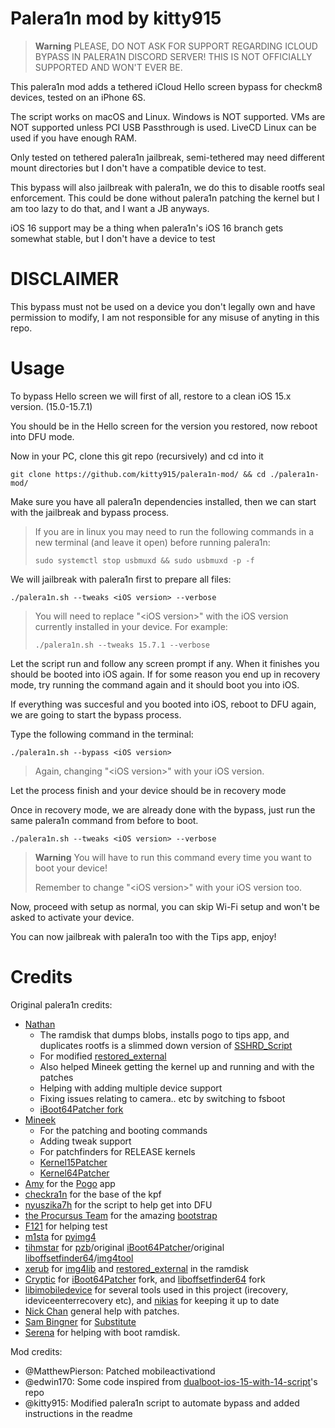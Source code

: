 # Palera1n mod by kitty915

> **Warning** PLEASE, DO NOT ASK FOR SUPPORT REGARDING ICLOUD BYPASS IN PALERA1N DISCORD SERVER! THIS IS NOT OFFICIALLY SUPPORTED AND WON'T EVER BE.

This palera1n mod adds a tethered iCloud Hello screen bypass for checkm8 devices, tested on an iPhone 6S.

The script works on macOS and Linux. Windows is NOT supported. VMs are NOT supported unless PCI USB Passthrough is used. LiveCD Linux can be used if you have enough RAM.

Only tested on tethered palera1n jailbreak, semi-tethered may need different mount directories but I don't have a compatible device to test.

This bypass will also jailbreak with palera1n, we do this to disable rootfs seal enforcement. This could be done without palera1n patching the kernel but I am too lazy to do that, and I want a JB anyways.

iOS 16 support may be a thing when palera1n's iOS 16 branch gets somewhat stable, but I don't have a device to test

# DISCLAIMER

This bypass must not be used on a device you don't legally own and have permission to modify, I am not responsible for any misuse of anyting in this repo.

# Usage
To bypass Hello screen we will first of all, restore to a clean iOS 15.x version. (15.0-15.7.1)

You should be in the Hello screen for the version you restored, now reboot into DFU mode.

Now in your PC, clone this git repo (recursively) and cd into it
```
git clone https://github.com/kitty915/palera1n-mod/ && cd ./palera1n-mod/
```

Make sure you have all palera1n dependencies installed, then we can start with the jailbreak and bypass process.

> If you are in linux you may need to run the following commands in a new terminal (and leave it open) before running palera1n:
>
> ``sudo systemctl stop usbmuxd && sudo usbmuxd -p -f``

We will jailbreak with palera1n first to prepare all files:
```
./palera1n.sh --tweaks <iOS version> --verbose
```
>You will need to replace "\<iOS version\>" with the iOS version currently installed in your device. For example:
>
>``./palera1n.sh --tweaks 15.7.1 --verbose``

Let the script run and follow any screen prompt if any. When it finishes you should be booted into iOS again. If for some reason you end up in recovery mode, try running the command again and it should boot you into iOS.

If everything was succesful and you booted into iOS, reboot to DFU again, we are going to start the bypass process.

Type the following command in the terminal:
```
./palera1n.sh --bypass <iOS version>
```
> Again, changing "\<iOS version\>" with your iOS version.

Let the process finish and your device should be in recovery mode

Once in recovery mode, we are already done with the bypass, just run the same palera1n command from before to boot.
```
./palera1n.sh --tweaks <iOS version> --verbose
```
> **Warning** You will have to run this command every time you want to boot your device!
>
> Remember to change "\<iOS version\>" with your iOS version too.

Now, proceed with setup as normal, you can skip Wi-Fi setup and won't be asked to activate your device.

You can now jailbreak with palera1n too with the Tips app, enjoy!

# Credits

Original palera1n credits:
- [Nathan](https://github.com/verygenericname)
    - The ramdisk that dumps blobs, installs pogo to tips app, and duplicates rootfs is a slimmed down version of [SSHRD_Script](https://github.com/verygenericname/SSHRD_Script)
    - For modified [restored_external](https://github.com/verygenericname/sshrd_SSHRD_Script)
    - Also helped Mineek getting the kernel up and running and with the patches
    - Helping with adding multiple device support
    - Fixing issues relating to camera.. etc by switching to fsboot
    - [iBoot64Patcher fork](https://github.com/verygenericname/iBoot64Patcher)
- [Mineek](https://github.com/mineek)
    - For the patching and booting commands
    - Adding tweak support
    - For patchfinders for RELEASE kernels
    - [Kernel15Patcher](https://github.com/mineek/PongoOS/tree/iOS15/checkra1n/Kernel15Patcher)
    - [Kernel64Patcher](https://github.com/mineek/Kernel64Patcher)
- [Amy](https://github.com/elihwyma) for the [Pogo](https://github.com/elihwyma/Pogo) app
- [checkra1n](https://github.com/checkra1n) for the base of the kpf
- [nyuszika7h](https://github.com/nyuszika7h) for the script to help get into DFU
- [the Procursus Team](https://github.com/ProcursusTeam) for the amazing [bootstrap](https://github.com/ProcursusTeam/Procursus)
- [F121](https://github.com/F121Live) for helping test
- [m1sta](https://github.com/m1stadev) for [pyimg4](https://github.com/m1stadev/PyIMG4)
- [tihmstar](https://github.com/tihmstar) for [pzb](https://github.com/tihmstar/partialZipBrowser)/original [iBoot64Patcher](https://github.com/tihmstar/iBoot64Patcher)/original [liboffsetfinder64](https://github.com/tihmstar/liboffsetfinder64)/[img4tool](https://github.com/tihmstar/img4tool)
- [xerub](https://github.com/xerub) for [img4lib](https://github.com/xerub/img4lib) and [restored_external](https://github.com/xerub/sshrd) in the ramdisk
- [Cryptic](https://github.com/Cryptiiiic) for [iBoot64Patcher](https://github.com/Cryptiiiic/iBoot64Patcher) fork, and [liboffsetfinder64](https://github.com/Cryptiiiic/liboffsetfinder64) fork
- [libimobiledevice](https://github.com/libimobiledevice) for several tools used in this project (irecovery, ideviceenterrecovery etc), and [nikias](https://github.com/nikias) for keeping it up to date
- [Nick Chan](https://github.com/asdfugil) general help with patches.
- [Sam Bingner](https://github.com/sbingner) for [Substitute](https://github.com/sbingner/substitute)
- [Serena](https://github.com/SerenaKit) for helping with boot ramdisk.

Mod credits:
- @MatthewPierson: Patched mobileactivationd
- @edwin170: Some code inspired from [dualboot-ios-15-with-14-script](https://github.com/edwin170/dualboot-ios-15-with-14-script/)'s repo
- @kitty915: Modified palera1n script to automate bypass and added instructions in the readme

